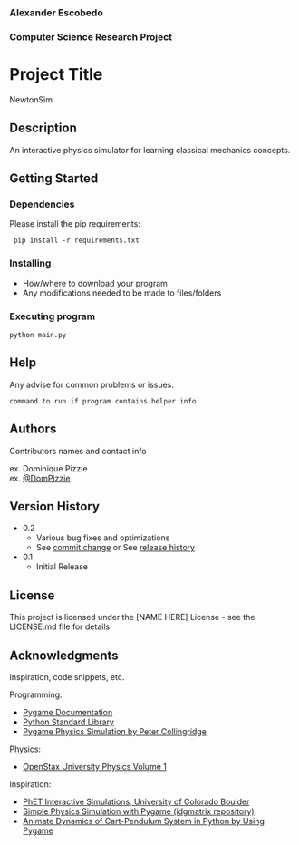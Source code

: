 ### Alexander Escobedo
### Computer Science Research Project
 
 
# Project Title
 
NewtonSim

## Description
 
An interactive physics simulator for learning classical mechanics concepts.
 
## Getting Started
### Dependencies

Please install the pip requirements:

```
 pip install -r requirements.txt
```
### Installing
 
* How/where to download your program
* Any modifications needed to be made to files/folders
 
### Executing program
 

```
python main.py
```
 
## Help
 
Any advise for common problems or issues.
```
command to run if program contains helper info
```
 
## Authors
 
Contributors names and contact info
 
ex. Dominique Pizzie  
ex. [@DomPizzie](https://twitter.com/dompizzie)
 
## Version History
 
* 0.2
    * Various bug fixes and optimizations
    * See [commit change]() or See [release history]()
* 0.1
    * Initial Release
 
## License
 
This project is licensed under the [NAME HERE] License - see the LICENSE.md file for details
 
## Acknowledgments
 
Inspiration, code snippets, etc.

Programming:
* [Pygame Documentation](https://www.pygame.org/docs/)
* [Python Standard Library](https://docs.python.org/3/library/)
* [Pygame Physics Simulation by Peter Collingridge](https://www.petercollingridge.co.uk/tutorials/pygame-physics-simulation/drawing-circles/)

Physics:
* [OpenStax University Physics Volume 1](https://openstax.org/details/books/university-physics-volume-1)

Inspiration:
* [PhET Interactive Simulations, University of Colorado Boulder](https://phet.colorado.edu/)
* [Simple Physics Simulation with Pygame (idgmatrix repository)](https://github.com/idgmatrix/pygame-physics)
* [Animate Dynamics of Cart-Pendulum System in Python by Using Pygame](https://github.com/AleksandarHaber/Simulation-and-Animation-of-Cart-Pole-State-Space-Model-in-Python-and-Pygame)
